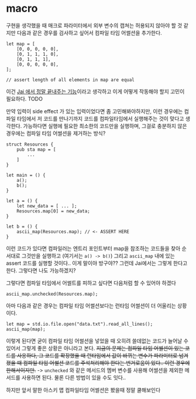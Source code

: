 # macro

구현을 생각했을 때 매크로 파라미터에서 외부 변수의 캡쳐는 허용되지 않아야 할 것 같지만 다음과 같은 경우를 검사하고 싶어서 컴파일 타임 어썰션을 추가한다.

```zoa
let map = [
    [0, 0, 0, 0, 0],
    [0, 1, 1, 1, 0],
    [0, 1, 1, 1],
    [0, 0, 0, 0, 0],
];

// assert length of all elements in map are equal
```

이건 [Jai 에서 정말 끝내주는 기능](https://youtu.be/UTqZNujQOlA?t=3226)이라고 생각하고 이게 어떻게 작동해야 할지 고민이 필요하다. TODO

만약 입력이 side effect 가 있는 입력이었다면 좀 고민해봐야하지만, 이런 경우에는 컴파일 타임에서 저 코드를 만나기까지 코드를 컴파일타임에서 실행해주는 것이 맞다고 생각한다.
가능하다면 실행에 필요한 최소한의 코드만을 실행하며, 그걸로 충분하지 않은 경우에는 컴파일 타임 어썰션을 제거하는 방식?

```zoa
struct Resources {
    pub sta map = [
        ...
    ]
}

let main = () {
    a();
    b();
}

let a = () {
    let new_data = [ ... ];
    Resources.map[0] = new_data;
}

let b = () {
    ascii_map(Resources.map); // <- ASSERT HERE
}
```

이런 코드가 있다면 컴파일러는 엔트리 포인트부터 map을 참조하는 코드들을 찾아 순서대로 그것만을 실행하고 (여기서는 `a() -> b()`) 그리고 `ascii_map` 내에 있는 assert 코드를 실행할 것이다.. 이게 말이야 방구야?? 그런데 Jai에서는 그렇게 한다고 한다. 그렇다면 나도 가능하겠지?

그렇다면 컴파일 타임에서 어썰트를 피하고 싶다면 다음처럼 할 수 있어야 하겠다

```zoa
ascii_map.unchecked(Resources.map);
```

아마 다음과 같은 경우는 컴파일 타임 어썰션보다는 런타임 어썰션이 더 어울리는 상황이다.

```zoa
let map = std.io.file.open("data.txt").read_all_lines();
ascii_map(map);
```

이렇게 된다면 굳이 컴파일 타임 어썰션을 넣었을 때 오히려 쓸데없는 코드가 늘어날 수 있어서 그렇게 좋은 상황은 아니라고 본다.
~~지금의 문제는 컴파일 타임 어썰션이 있는 코드를 사용하다, 그 코드를 확장했을 때 런타임에서 값이 바뀌는 변수가 파라미터로 넘겨졌을 때 컴파일 타임 어썰션 코드를 주석처리해야 한다는 번거로움이 있다.. 이런 경우에 한해서이지만.~~ -> `unchecked` 와 같은 메서드의 멤버 변수를 사용해 어썰션을 제외한 메서드를 사용하면 된다. 물론 다른 방법이 있을 수도 잇다..

하지만 앞서 말한 아스키 맵 컴파일타임 어썰션은 봤을때 정말 쿨해보인다